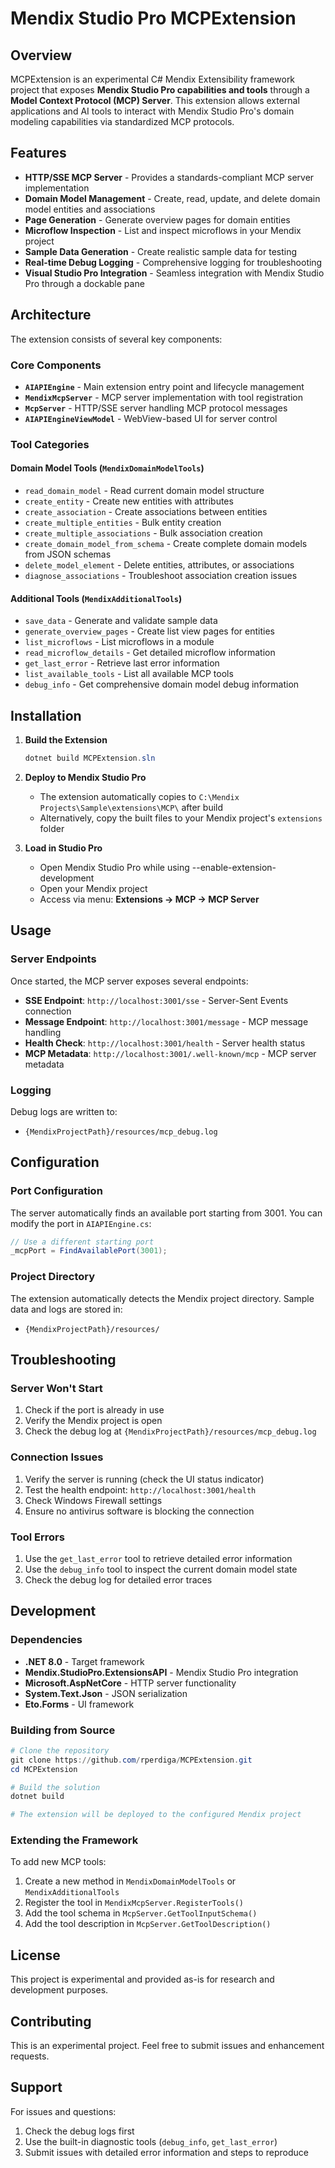 # Mendix Studio Pro MCPExtension

## Overview

MCPExtension is an experimental C# Mendix Extensibility framework project that exposes **Mendix Studio Pro capabilities and tools** through a **Model Context Protocol (MCP) Server**. This extension allows external applications and AI tools to interact with Mendix Studio Pro's domain modeling capabilities via standardized MCP protocols.

## Features

- **HTTP/SSE MCP Server** - Provides a standards-compliant MCP server implementation
- **Domain Model Management** - Create, read, update, and delete domain model entities and associations
- **Page Generation** - Generate overview pages for domain entities
- **Microflow Inspection** - List and inspect microflows in your Mendix project
- **Sample Data Generation** - Create realistic sample data for testing
- **Real-time Debug Logging** - Comprehensive logging for troubleshooting
- **Visual Studio Pro Integration** - Seamless integration with Mendix Studio Pro through a dockable pane

## Architecture

The extension consists of several key components:

### Core Components

- **`AIAPIEngine`** - Main extension entry point and lifecycle management
- **`MendixMcpServer`** - MCP server implementation with tool registration
- **`McpServer`** - HTTP/SSE server handling MCP protocol messages
- **`AIAPIEngineViewModel`** - WebView-based UI for server control

### Tool Categories

#### Domain Model Tools (`MendixDomainModelTools`)
- `read_domain_model` - Read current domain model structure
- `create_entity` - Create new entities with attributes
- `create_association` - Create associations between entities
- `create_multiple_entities` - Bulk entity creation
- `create_multiple_associations` - Bulk association creation
- `create_domain_model_from_schema` - Create complete domain models from JSON schemas
- `delete_model_element` - Delete entities, attributes, or associations
- `diagnose_associations` - Troubleshoot association creation issues

#### Additional Tools (`MendixAdditionalTools`)
- `save_data` - Generate and validate sample data
- `generate_overview_pages` - Create list view pages for entities
- `list_microflows` - List microflows in a module
- `read_microflow_details` - Get detailed microflow information
- `get_last_error` - Retrieve last error information
- `list_available_tools` - List all available MCP tools
- `debug_info` - Get comprehensive domain model debug information

## Installation

1. **Build the Extension**
   ```powershell
   dotnet build MCPExtension.sln
   ```

2. **Deploy to Mendix Studio Pro**
   - The extension automatically copies to `C:\Mendix Projects\Sample\extensions\MCP\` after build
   - Alternatively, copy the built files to your Mendix project's `extensions` folder

3. **Load in Studio Pro**
   - Open Mendix Studio Pro while using --enable-extension-development
   - Open your Mendix project
   - Access via menu: **Extensions → MCP → MCP Server**

## Usage

### Server Endpoints

Once started, the MCP server exposes several endpoints:

- **SSE Endpoint**: `http://localhost:3001/sse` - Server-Sent Events connection
- **Message Endpoint**: `http://localhost:3001/message` - MCP message handling
- **Health Check**: `http://localhost:3001/health` - Server health status
- **MCP Metadata**: `http://localhost:3001/.well-known/mcp` - MCP server metadata

### Logging

Debug logs are written to:
- `{MendixProjectPath}/resources/mcp_debug.log`

## Configuration

### Port Configuration

The server automatically finds an available port starting from 3001. You can modify the port in `AIAPIEngine.cs`:

```csharp
// Use a different starting port
_mcpPort = FindAvailablePort(3001);
```

### Project Directory

The extension automatically detects the Mendix project directory. Sample data and logs are stored in:
- `{MendixProjectPath}/resources/`

## Troubleshooting

### Server Won't Start

1. Check if the port is already in use
2. Verify the Mendix project is open
3. Check the debug log at `{MendixProjectPath}/resources/mcp_debug.log`

### Connection Issues

1. Verify the server is running (check the UI status indicator)
2. Test the health endpoint: `http://localhost:3001/health`
3. Check Windows Firewall settings
4. Ensure no antivirus software is blocking the connection

### Tool Errors

1. Use the `get_last_error` tool to retrieve detailed error information
2. Use the `debug_info` tool to inspect the current domain model state
3. Check the debug log for detailed error traces

## Development

### Dependencies

- **.NET 8.0** - Target framework
- **Mendix.StudioPro.ExtensionsAPI** - Mendix Studio Pro integration
- **Microsoft.AspNetCore** - HTTP server functionality
- **System.Text.Json** - JSON serialization
- **Eto.Forms** - UI framework

### Building from Source

```powershell
# Clone the repository
git clone https://github.com/rperdiga/MCPExtension.git
cd MCPExtension

# Build the solution
dotnet build

# The extension will be deployed to the configured Mendix project
```

### Extending the Framework

To add new MCP tools:

1. Create a new method in `MendixDomainModelTools` or `MendixAdditionalTools`
2. Register the tool in `MendixMcpServer.RegisterTools()`
3. Add the tool schema in `McpServer.GetToolInputSchema()`
4. Add the tool description in `McpServer.GetToolDescription()`

## License

This project is experimental and provided as-is for research and development purposes.

## Contributing

This is an experimental project. Feel free to submit issues and enhancement requests.

## Support

For issues and questions:
1. Check the debug logs first
2. Use the built-in diagnostic tools (`debug_info`, `get_last_error`)
3. Submit issues with detailed error information and steps to reproduce
